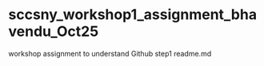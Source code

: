 # sccsny_workshop1_assignment_bhavendu_Oct25
workshop assignment to understand Github step1 readme.md




